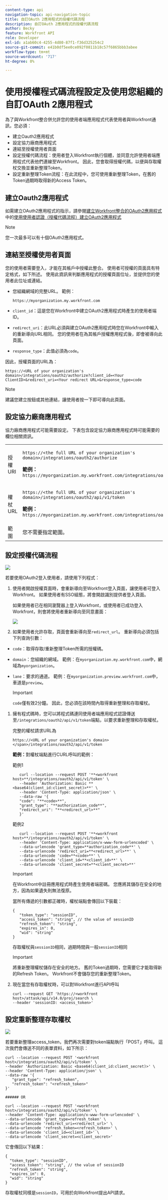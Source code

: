 ```yaml
---
content-type: api
navigation-topic: api-navigation-topic
title: 自訂OAuth 2應用程式的授權代碼流程
description: 自訂OAuth 2應用程式的授權代碼流程
author: Becky
feature: Workfront API
role: Developer
exl-id: a1ab60c4-4255-4d80-87f1-f36d325254c2
source-git-commit: e41b0df5ee0ce092f0811b18c57f6865bbb3abee
workflow-type: tm+mt
source-wordcount: '717'
ht-degree: 0%

---
```



# 使用授權程式碼流程設定及使用您組織的自訂OAuth 2應用程式

為了與Workfront整合併允許您的使用者端應用程式代表使用者與Workfront通訊，您必須：

* 建立Oauth2應用程式
* 設定協力廠商應用程式
* 連結至授權使用者頁面
* 設定授權代碼流程：使用者登入Workfront執行個體，並同意允許使用者端應用程式代表他們連線至Workfront。 因此，您會取得授權代碼，以便與存取權杖交換並重新整理Token。
* 設定重新整理Token流程：在此流程中，您可使用重新整理Token，在舊的Token過期時取得新的Access Token。

## 建立Oauth2應用程式

如需建立OAuth2應用程式的指示，請參閱[建立Workfront整合的OAuth2應用程式](../../administration-and-setup/configure-integrations/create-oauth-application.md)中的[使用使用者認證（授權代碼流程）建立OAuth2應用程式](../../administration-and-setup/configure-integrations/create-oauth-application.md#create3)

>[!NOTE]
>
>您一次最多可以有十個OAuth2應用程式。

## 連結至授權使用者頁面

您的使用者需要登入，才能在其帳戶中授權此整合。 使用者可授權的頁面具有特定格式，如下所述。 使用此資訊來判斷應用程式的授權頁面位址，並提供您的使用者此位址或連結。

* 您組織網域的完整URL。 範例：

  ```
  https://myorganization.my.workfront.com
  ```


* `client_id`：這是您在Workfront中建立OAuth2應用程式時產生的使用者端ID。

* `redirect_uri`：此URL必須與建立OAuth2應用程式時您在Workfront中輸入的重新導向URL相同。 您的使用者在為其帳戶授權應用程式後，即會被導向此頁面。

* `response_type`：此值必須為`code`。

因此，授權頁面的URL為：

```
https://<URL of your organization's domain>/integrations/oauth2/authorize?client_id=<Your ClientID>&redirect_uri=<Your redirect URL>&response_type=code
```

>[!NOTE]
>
>建議您建立按鈕或其他連結，讓使用者按一下即可導向此頁面。

## 設定協力廠商應用程式

協力廠商應用程式可能需要設定。 下表包含設定協力廠商應用程式時可能需要的欄位相關資訊。

<table style="table-layout:auto"> 
 <col> 
 <col> 
 <tbody> 
  <tr> 
   <td role="rowheader">授權URI</td> 
   <td> <p><code>https://&lt;the full URL of your organization's domain&gt;/integrations/oauth2/authorize</code> </p> <p class="example" data-mc-autonum="<b>Example: </b>"><span class="autonumber"><span><b>範例： </b></span></span><code> https://myorganization.my.workfront.com/integrations/oauth2/authorize</code> </p> </td> 
  </tr> 
  <tr> 
   <td role="rowheader">權杖URL</td> 
   <td> <p><code>https://&lt;the full URL of your organization's domain&gt;/integrations/oauth2/api/v1/token</code> </p> <p class="example" data-mc-autonum="<b>Example: </b>"><span class="autonumber"><span><b>範例： </b></span></span><code>https://myorganization.my.workfront.com/integrations/oauth2/api/v1/token</code> </p> </td> 
  </tr> 
  <tr> 
   <td role="rowheader">範圍</td> 
   <td>您不需要指定範圍。 </td> 
  </tr> 
 </tbody> 
</table>

## 設定授權代碼流程

![](assets/oauth-2-authorization-code-flow.png)

若要使用OAuth2登入使用者，請使用下列程式：

1. 使用者開啟授權頁面時，會重新導向至Workfront登入頁面，讓使用者可登入Workfront。 如果使用者有SSO組態，將會開啟識別提供者登入頁面。

   如果使用者已在相同瀏覽器上登入Workfront，或使用者已成功登入Workfront，則會將使用者重新導向至同意畫面：

   ![](assets/consent-screen-350x227.png)

1. 如果使用者允許存取，頁面會重新導向至`redirect_url`。 重新導向必須包括下列查詢引數：

* `code`：取得存取/重新整理Token所需的授權碼。
* `domain`：您組織的網域。 範例：在`myorganization.my.workfront.com`中，網域為`myorganization`。
* `lane`：要求的通道。 範例：在`myorganization.preview.workfront.com`中，車道是`preview`。

  >[!IMPORTANT]
  >
  >`code`僅有效2分鐘。 因此，您必須在該時間內取得重新整理和存取權杖。

1. 擁有程式碼時，您可以將程式碼連同使用者端應用程式認證傳送至`/integrations/oauth2/api/v1/token`端點，以要求重新整理和存取權杖。

   完整的權杖請求URL為

   ```
   https://<URL of your organization's domain></span>/integrations/oauth2/api/v1/token
   ```

   **範例：**&#x200B;對權杖端點進行CURL呼叫的範例：

   範例1

   ```
      curl --location --request POST '**<workfront host>**/integrations/oauth2/api/v1/token' \
      --header 'Authorization: Basic **<base64(client_id:client_secret)>**' \
      --header 'Content-Type: application/json' \
      --data-raw '{
      "code": "**<code>**",
      "grant_type": "**authorization_code**",
      "redirect_uri": "**<redirect_url>**"
      }'
   ```

   範例2

   ```
      curl --location --request POST '**<workfront host>**/integrations/oauth2/api/v1/token' \
      --header 'Content-Type: application/x-www-form-urlencoded' \
      --data-urlencode 'grant_type=**authorization_code**' \
      --data-urlencode 'redirect_uri=**<redirect_url>**' \
      --data-urlencode 'code=**<code>**' \
      --data-urlencode 'client_id=**<client_id>**' \
      --data-urlencode 'client_secret=**<client_secret>**'  
   ```


   >[!IMPORTANT]
   >
   > 在Workfront中註冊應用程式時產生使用者端密碼。 您應將其儲存在安全的地方，因為如果遺失則無法復原。

   當所有傳遞的引數都正確時，權杖端點會傳回以下裝載：

   ```
   {
      "token_type": "sessionID",
      "access_token": "string", // the value of sessionID
      "refresh_token": "string",
      "expires_in": 0,
      "wid": "string"
   }
   ```

   存取權杖與```sessionID```相同，過期時間與一般```sessionID```相同

   >[!IMPORTANT]
   >
   > 將重新整理權杖儲存在安全的地方。 舊的Token過期時，您需要它才能取得新的Refresh Token。 Workfront不會儲存您的重新整理Token。

1. 現在當您有存取權杖時，可以對Workfront進行API呼叫

   ```
   curl --request GET 'https://<workfront host>/attask/api/v14.0/proj/search \
   --header 'sessionID: <access_token>'
   ```

## 設定重新整理存取權杖

![](assets/refresh-access-token-flow-350x142.png)

若要重新整理access_token，我們再次需要對token端點執行「POST」呼叫。 這次我們會傳送不同的表單資料，如下所示：

```
curl --location --request POST '<workfront host>/integrations/oauth2/api/v1/token' \
--header 'Authorization: Basic <base64(client_id:client_secret)>' \
--header 'Content-Type: application/json' \
--data-raw '{
   "grant_type": "refresh_token",
   "refresh_token": "<refresh_token>"
}'

###### OR

curl --location --request POST '<workfront host>/integrations/oauth2/api/v1/token' \
--header 'Content-Type: application/x-www-form-urlencoded' \
--data-urlencode 'grant_type=refresh_token' \
--data-urlencode 'redirect_uri=<redirect_url>' \
--data-urlencode 'refresh_token=<refresh_token>' \
--data-urlencode 'client_id=<client_id>' \
--data-urlencode 'client_secret=<client_secret>'
```

它會傳回以下結果：

```
{
  "token_type": "sessionID",
  "access_token": "string", // the value of sessionID
  "refresh_token": "string",
  "expires_in": 0,
  "wid": "string"
}
```

存取權杖同樣是`sessionID`，可用於向Workfront提出API請求。

